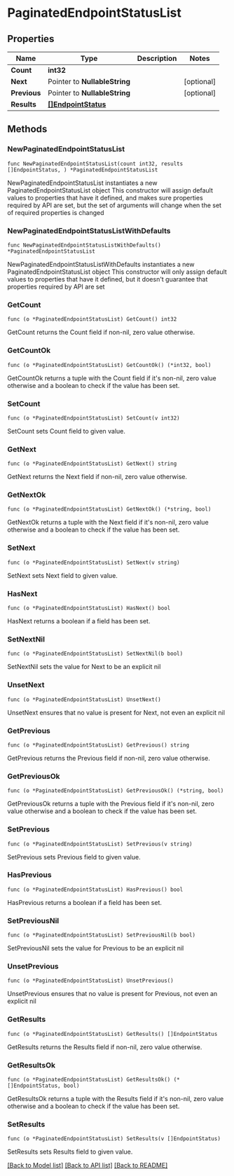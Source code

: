 # PaginatedEndpointStatusList

## Properties

Name | Type | Description | Notes
------------ | ------------- | ------------- | -------------
**Count** | **int32** |  | 
**Next** | Pointer to **NullableString** |  | [optional] 
**Previous** | Pointer to **NullableString** |  | [optional] 
**Results** | [**[]EndpointStatus**](EndpointStatus.md) |  | 

## Methods

### NewPaginatedEndpointStatusList

`func NewPaginatedEndpointStatusList(count int32, results []EndpointStatus, ) *PaginatedEndpointStatusList`

NewPaginatedEndpointStatusList instantiates a new PaginatedEndpointStatusList object
This constructor will assign default values to properties that have it defined,
and makes sure properties required by API are set, but the set of arguments
will change when the set of required properties is changed

### NewPaginatedEndpointStatusListWithDefaults

`func NewPaginatedEndpointStatusListWithDefaults() *PaginatedEndpointStatusList`

NewPaginatedEndpointStatusListWithDefaults instantiates a new PaginatedEndpointStatusList object
This constructor will only assign default values to properties that have it defined,
but it doesn't guarantee that properties required by API are set

### GetCount

`func (o *PaginatedEndpointStatusList) GetCount() int32`

GetCount returns the Count field if non-nil, zero value otherwise.

### GetCountOk

`func (o *PaginatedEndpointStatusList) GetCountOk() (*int32, bool)`

GetCountOk returns a tuple with the Count field if it's non-nil, zero value otherwise
and a boolean to check if the value has been set.

### SetCount

`func (o *PaginatedEndpointStatusList) SetCount(v int32)`

SetCount sets Count field to given value.


### GetNext

`func (o *PaginatedEndpointStatusList) GetNext() string`

GetNext returns the Next field if non-nil, zero value otherwise.

### GetNextOk

`func (o *PaginatedEndpointStatusList) GetNextOk() (*string, bool)`

GetNextOk returns a tuple with the Next field if it's non-nil, zero value otherwise
and a boolean to check if the value has been set.

### SetNext

`func (o *PaginatedEndpointStatusList) SetNext(v string)`

SetNext sets Next field to given value.

### HasNext

`func (o *PaginatedEndpointStatusList) HasNext() bool`

HasNext returns a boolean if a field has been set.

### SetNextNil

`func (o *PaginatedEndpointStatusList) SetNextNil(b bool)`

 SetNextNil sets the value for Next to be an explicit nil

### UnsetNext
`func (o *PaginatedEndpointStatusList) UnsetNext()`

UnsetNext ensures that no value is present for Next, not even an explicit nil
### GetPrevious

`func (o *PaginatedEndpointStatusList) GetPrevious() string`

GetPrevious returns the Previous field if non-nil, zero value otherwise.

### GetPreviousOk

`func (o *PaginatedEndpointStatusList) GetPreviousOk() (*string, bool)`

GetPreviousOk returns a tuple with the Previous field if it's non-nil, zero value otherwise
and a boolean to check if the value has been set.

### SetPrevious

`func (o *PaginatedEndpointStatusList) SetPrevious(v string)`

SetPrevious sets Previous field to given value.

### HasPrevious

`func (o *PaginatedEndpointStatusList) HasPrevious() bool`

HasPrevious returns a boolean if a field has been set.

### SetPreviousNil

`func (o *PaginatedEndpointStatusList) SetPreviousNil(b bool)`

 SetPreviousNil sets the value for Previous to be an explicit nil

### UnsetPrevious
`func (o *PaginatedEndpointStatusList) UnsetPrevious()`

UnsetPrevious ensures that no value is present for Previous, not even an explicit nil
### GetResults

`func (o *PaginatedEndpointStatusList) GetResults() []EndpointStatus`

GetResults returns the Results field if non-nil, zero value otherwise.

### GetResultsOk

`func (o *PaginatedEndpointStatusList) GetResultsOk() (*[]EndpointStatus, bool)`

GetResultsOk returns a tuple with the Results field if it's non-nil, zero value otherwise
and a boolean to check if the value has been set.

### SetResults

`func (o *PaginatedEndpointStatusList) SetResults(v []EndpointStatus)`

SetResults sets Results field to given value.



[[Back to Model list]](../README.md#documentation-for-models) [[Back to API list]](../README.md#documentation-for-api-endpoints) [[Back to README]](../README.md)


